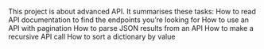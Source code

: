 This project is about advanced API. 
It summarises these tasks:
How to read API documentation to find the endpoints you’re looking for
How to use an API with pagination
How to parse JSON results from an API
How to make a recursive API call
How to sort a dictionary by value

